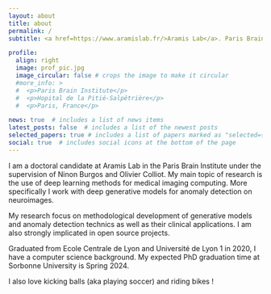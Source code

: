 ```yaml
---
layout: about
title: about
permalink: /
subtitle: <a href=https://www.aramislab.fr/>Aramis Lab</a>. Paris Brain Institute. rhassana96@gmail.com

profile:
  align: right
  image: prof_pic.jpg
  image_circular: false # crops the image to make it circular
  #more_info: >
  #  <p>Paris Brain Institute</p>
  #  <p>Hopital de la Pitié-Salpêtrière</p>
  #  <p>Paris, France</p>

news: true  # includes a list of news items
latest_posts: false  # includes a list of the newest posts
selected_papers: true # includes a list of papers marked as "selected={true}"
social: true  # includes social icons at the bottom of the page
---
```


I am a doctoral candidate at Aramis Lab in the Paris Brain Institute under the supervision of Ninon Burgos and Olivier Colliot. My main topic of research is the use of deep learning methods for medical imaging computing. More specifically I work with deep generative models for anomaly detection on neuroimages.

My research focus on methodological development of generative models and anomaly detection technics as well as their clinical applications. I am also strongly implicated in open source projects.

Graduated from Ecole Centrale de Lyon and Université de Lyon 1 in 2020, I have a computer science background. My expected PhD graduation time at Sorbonne University is Spring 2024.

I also love kicking balls (aka playing soccer) and riding bikes !